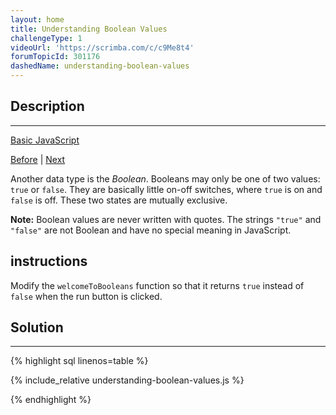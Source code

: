 ```yaml
---
layout: home
title: Understanding Boolean Values
challengeType: 1
videoUrl: 'https://scrimba.com/c/c9Me8t4'
forumTopicId: 301176
dashedName: understanding-boolean-values
---
```


<div class="row">
<div class="columnStmt" markdown="1">

## Description
------

[Basic JavaScript](./README.md) 

[Before](./stand-in-line.md)  | [Next](./use-conditional-logic-with-if-statements.md) 

Another data type is the <dfn>Boolean</dfn>. Booleans may only be one of two values: `true` or `false`. They are basically little on-off switches, where `true` is on and `false` is off. These two states are mutually exclusive.

**Note:** Boolean values are never written with quotes. The strings `"true"` and `"false"` are not Boolean and have no special meaning in JavaScript.

##  instructions 

Modify the `welcomeToBooleans` function so that it returns `true` instead of `false` when the run button is clicked.

</div>
<div class="columnSol" markdown="1">

## Solution
------

{% highlight sql linenos=table %}

{% include_relative understanding-boolean-values.js %}

{% endhighlight %}

</div>
</div>


